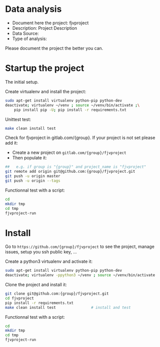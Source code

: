 # Data analysis
- Document here the project: fjvproject
- Description: Project Description
- Data Source:
- Type of analysis:

Please document the project the better you can.

# Startup the project

The initial setup.

Create virtualenv and install the project:
```bash
sudo apt-get install virtualenv python-pip python-dev
deactivate; virtualenv ~/venv ; source ~/venv/bin/activate ;\
    pip install pip -U; pip install -r requirements.txt
```

Unittest test:
```bash
make clean install test
```

Check for fjvproject in gitlab.com/{group}.
If your project is not set please add it:

- Create a new project on `gitlab.com/{group}/fjvproject`
- Then populate it:

```bash
##   e.g. if group is "{group}" and project_name is "fjvproject"
git remote add origin git@github.com:{group}/fjvproject.git
git push -u origin master
git push -u origin --tags
```

Functionnal test with a script:

```bash
cd
mkdir tmp
cd tmp
fjvproject-run
```

# Install

Go to `https://github.com/{group}/fjvproject` to see the project, manage issues,
setup you ssh public key, ...

Create a python3 virtualenv and activate it:

```bash
sudo apt-get install virtualenv python-pip python-dev
deactivate; virtualenv -ppython3 ~/venv ; source ~/venv/bin/activate
```

Clone the project and install it:

```bash
git clone git@github.com:{group}/fjvproject.git
cd fjvproject
pip install -r requirements.txt
make clean install test                # install and test
```
Functionnal test with a script:

```bash
cd
mkdir tmp
cd tmp
fjvproject-run
```
